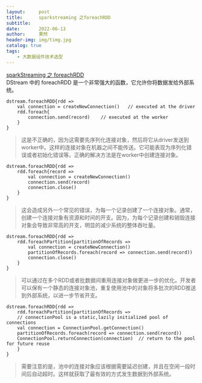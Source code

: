 ```yaml
---
layout:     post
title:      sparkstreaming 之foreachRDD
subtitle:   
date:       2022-06-13
author:     果然
header-img: img/timg.jpg
catalog: true
tags:
    - 大数据组件技术选型
---  
```

[sparkStreaming 之 foreachRDD](https://blog.csdn.net/legotime/article/details/51836039)  
DStream 中的 foreachRDD 是一个非常强大的函数，它允许你将数据发给外部系统。  

```
dstream.foreachRDD{rdd => 
	val connection = createNewConnection()   // executed at the driver
	rdd.foreach{
		connection.send(record)    // executed at the worker
	}
}
```  

> 这是不正确的，因为这需要先序列化连接对象，然后将它从driver发送到worker中。这样的连接对象在机器之间不能传送。它可能表现为序列化错误或者初始化错误等。正确的解决方法是在worker中创建连接对象。  

```
dstream.foreachRDD{rdd => 
	rdd.foreach{record =>
		val connection = createNewConnection()
		connection.send(record)
		connection.close()
	}
}
```  

> 这会造成另外一个常见的错误，为每一个记录创建了一个连接对象。通常，创建一个连接对象有资源和时间的开支。因为，为每个记录创建和销毁连接对象会导致非常高的开支，明显的减少系统的整体吞吐量。  

```
dstream.foreachRDD{rdd =>
	rdd.foreachPartition{partitionOfRecords => 
		val connection = createNewConnection()
		partitionOfRecords.foreach(record => connection.send(record))
		connection.close()
	}
}
```  

> 可以通过在多个RDD或者批数据间重用连接对象做更进一步的优化。开发者可以保有一个静态的连接对象池，重复使用池中的对象将多批次的RDD推送到外部系统，以进一步节省开支。  

```
dstream.foreachRDD{rdd =>
	rdd.foreachPartition{partitionOfRecords =>
	// connectionPool is a static,lazily initialized pool of connections
    val connection = ConnectionPool.getConnection()
	partitionOfRecords.foreach(record => connection.send(record))
	ConnectionPool.returnConnection(connection)  // return to the pool for future reuse	
	}
}
```  

> 需要注意的是，池中的连接对象应该根据需要延迟创建，并且在空闲一段时间后自动超时。这样就获取了最有效的方式发生数据到外部系统。  





 







  
  

 















  
  



 
